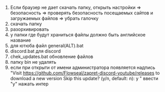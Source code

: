 1. Если браузер не дает скачать папку, открыть настройки => безопасность => проверять безопасность посещаемых сайтов и загружаемых файлов => убрать галочку
2. скачать папку
3. разорхивировать
4. у папки где будут храниться файлы должно быть английское название
5. для ютюба файл general(ALT).bat
6. discord.bat для discord
7. chek_updates.bat обновление файлов
8. папку bin не удалять
9. если при открыти от имени администратора появляется надпись "Visit https://github.com/Flowseal/zapret-discord-youtube/releases to download a new version
Skip this update? (y/n, default: n): y    " ввести "y" нажать интер
